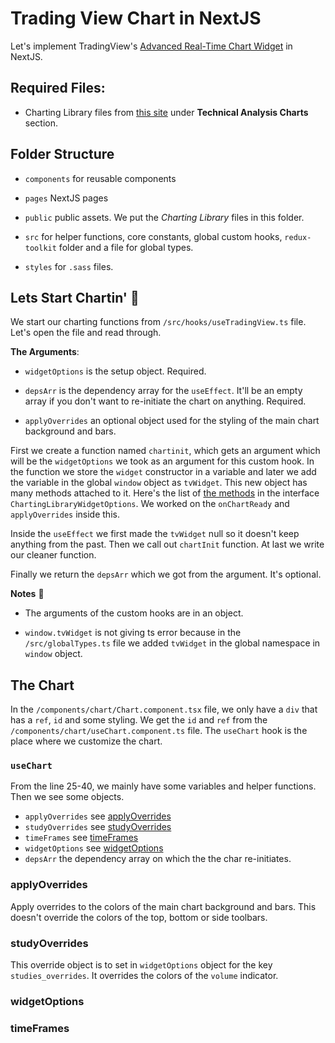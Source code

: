 # Trading View Chart in NextJS

Let's implement TradingView's [Advanced Real-Time Chart Widget](https://www.tradingview.com/chart) in NextJS.

## Required Files:

- Charting Library files from [this site](https://www.tradingview.com/HTML5-stock-forex-bitcoin-charting-library/?feature=technical-analysis-charts) under **Technical Analysis Charts** section.

## Folder Structure

- `components` for reusable components

- `pages` NextJS pages

- `public` public assets. We put the _Charting Library_ files in this folder.

- `src` for helper functions, core constants, global custom hooks, `redux-toolkit` folder and a file for global types.

- `styles` for `.sass` files.

## Lets Start Chartin' 🚀

We start our charting functions from `/src/hooks/useTradingView.ts` file. Let's open the file and read through.

**The Arguments**:

- `widgetOptions` is the setup object. Required.

- `depsArr` is the dependency array for the `useEffect`. It'll be an empty array if you don't want to re-initiate the chart on anything. Required.

- `applyOverrides` an optional object used for the styling of the main chart background and bars.

First we create a function named `chartinit`, which gets an argument which will be the `widgetOptions` we took as an argument for this custom hook. In the function we store the `widget` constructor in a variable and later we add the variable in the global `window` object as `tvWidget`. This new object has many methods attached to it. Here's the list of [the methods](/public/lib/trading_view/charting_library/charting_library.d.ts) in the interface `ChartingLibraryWidgetOptions`. We worked on the `onChartReady` and `applyOverrides` inside this.

Inside the `useEffect` we first made the `tvWidget` null so it doesn't keep anything from the past. Then we call out `chartInit` function. At last we write our cleaner function.

Finally we return the `depsArr` which we got from the argument. It's optional.

**Notes** 📝

- The arguments of the custom hooks are in an object.

- `window.tvWidget` is not giving ts error because in the `/src/globalTypes.ts` file we added `tvWidget` in the global namespace in `window` object.

## The Chart

In the `/components/chart/Chart.component.tsx` file, we only have a `div` that has a `ref`, `id` and some styling. We get the `id` and `ref` from the `/components/chart/useChart.component.ts` file. The `useChart` hook is the place where we customize the chart.

### `useChart`

From the line 25-40, we mainly have some variables and helper functions. Then we see some objects.

- `applyOverrides` see [applyOverrides](/README.md/#applyoverrides)
- `studyOverrides` see [studyOverrides](/README.md/#studyOverrides)
- `timeFrames` see [timeFrames](/README.md/#timeFrames)
- `widgetOptions` see [widgetOptions](/README.md/#widgetOptions)
- `depsArr` the dependency array on which the the char re-initiates.

### applyOverrides

Apply overrides to the colors of the main chart background and bars. This doesn't override the colors of the top, bottom or side toolbars.

### studyOverrides

This override object is to set in `widgetOptions` object for the key `studies_overrides`. It overrides the colors of the `volume` indicator.

### widgetOptions

### timeFrames
